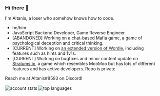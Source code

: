 <!--
**CoderSudaWuda/CoderSudaWuda** is a ✨ _special_ ✨ repository because its `README.md` (this file) appears on your GitHub profile.

Here are some ideas to get you started:

- 🔭 I’m currently working on ...
- 🌱 I’m currently learning ...
- 👯 I’m looking to collaborate on ...
- 🤔 I’m looking for help with ...
- 💬 Ask me about ...
- 📫 How to reach me: ...
- 😄 Pronouns: ...
- ⚡ Fun fact: ...
-->

### Hi there 👋
I'm Altanis, a loser who somehow knows how to code.

- he/him
- JavaScript Backend Developer, Game Reverse Engineer.
- [ABANDONED] Working on [a chat-based Mafia game](https://github.com/CoderSudaWuda/mafia-backend), a game of psychological deception and critical thinking.
- [CURRENT] Working on [an extended version of Wordle](https://github.com/CoderSudaWuda/wordle), including features such as hints and 1v1s.
- [CURRENT] Working on bugfixes and minor content update on [Stratums.io](https://stratums.io), a game which resembles MooMoo but has lots of different features and has active developers. Repo is private.

Reach me at Altanis#8593 on Discord!

<img 
  align="center" 
  src="https://github-readme-stats.vercel.app/api?username=CoderSudaWuda&show_icons=true&theme=cobalt&count_private=true" 
  alt="account stats"
  />
<img 
  align="center" 
  src="https://github-readme-stats.vercel.app/api/top-langs/?username=CoderSudaWuda&layout=compact&theme=cobalt&langs_count=2" 
  alt="top languages" />
